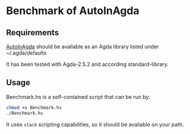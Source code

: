 # Benchmark of AutoInAgda

## Requirements

[AutoInAgda](https://github.com/carlostome/AutoInAgda) should be avaliable as an
Agda library listed under ~/.agda/defaults

It has been tested with Agda-2.5.2 and according standard-library.

## Usage

Benchmark.hs is a self-contained script that can be run by:

```sh
chmod +x Benchmark.hs
./Benchmark.hs
```

It uses `stack` scripting capabilities, so it should be avaliable on
your path.
